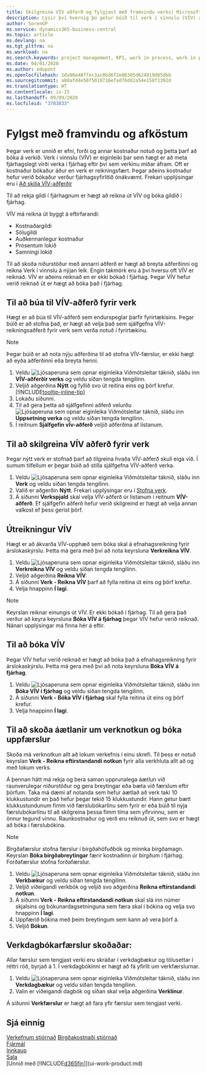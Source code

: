 ```yaml
---
title: Skilgreina VÍV aðferð og fylgjast með framvindu verks| Microsoft Docs
description: Lýsir því hvernig þú getur búið til verk í vinnslu (VÍV) aðferð og reiknað VÍV til að meta fjárhagslegt gildi verka meðan á þeim stendur.
author: SorenGP
ms.service: dynamics365-business-central
ms.topic: article
ms.devlang: na
ms.tgt_pltfrm: na
ms.workload: na
ms.search.keywords: project management, KPI, work in process, work in progress
ms.date: 04/01/2020
ms.author: edupont
ms.openlocfilehash: 1da98e48ffec3ac8bd6f2e80305d624919d85dbb
ms.sourcegitcommit: a80afd4e5075018716efad76d82a54e158f1392d
ms.translationtype: HT
ms.contentlocale: is-IS
ms.lasthandoff: 09/09/2020
ms.locfileid: "3783833"
---
```

# <a name="monitor-job-progress-and-performance"></a>Fylgst með framvindu og afköstum
Þegar verk er unnið er efni, forði og annar kostnaður notuð og þetta þarf að bóka á verkið. Verk í vinnslu (VÍV) er eiginleiki þar sem hægt er að meta fjárhagslegt virði verka í fjárhag eftir því sem verkinu miðar áfram. Oft er kostnaður bókaður áður en verk er reikningsfært. Þegar aðeins kostnaður hefur verið bókaður verður fjárhagsyfirlitið ónákvæmt. Frekari upplýsingar eru í [Að skilja VÍV-aðferðir](projects-understanding-wip.md)

Til að rekja gildi í fjárhagnum er hægt að reikna út VÍV og bóka gildið í fjárhag.

VÍV má reikna út byggt á eftirfarandi:

* Kostnaðargildi
* Sölugildi
* Auðkennanlegur kostnaður
* Prósentum lokið
* Samningi lokið

Til að skoða niðurstöður með annarri aðferð er hægt að breyta aðferðinni og reikna Verk í vinnslu á nýjan leik. Engin takmörk eru á því hversu oft VÍV er reiknað. VÍV er aðeins reiknað en er ekki bókað í fjárhag. Þegar VÍV hefur verið reiknað út er hægt að bóka það í fjárhag.

## <a name="to-create-a-job-wip-method"></a>Til að búa til VÍV-aðferð fyrir verk
Hægt er að búa til VÍV-aðferð sem endurspeglar þarfir fyrirtækisins. Þegar búið er að stofna það, er hægt að velja það sem sjálfgefna VÍV-reikningsaðferð fyrir verk sem verða notuð í fyrirtækinu.  

> [!NOTE]
> Þegar búið er að nota nýju aðferðina til að stofna VÍV-færslur, er ekki hægt að eyða aðferðinni eða breyta henni.  

1. Veldu ![Ljósaperuna sem opnar eiginleika Viðmótsleitar](media/ui-search/search_small.png "Segðu mér hvað þú vilt gera") táknið, sláðu inn **VÍV-aðferðir verks** og veldu síðan tengda tengilinn.  
2. Veljið aðgerðina **Nýtt** og fyllið svo út reitina eins og þörf krefur. [!INCLUDE[tooltip-inline-tip](includes/tooltip-inline-tip_md.md)]  
3. Lokaðu síðunni.   
4. Til að gera þetta að sjálfgefinni aðferð velurðu ![Ljósaperuna sem opnar eiginleika Viðmótsleitar](media/ui-search/search_small.png "Segðu mér hvað þú vilt gera") táknið, sláðu inn **Uppsetning verka** og veldu síðan tengda tengilinn.  
5. Í reitnum **Sjálfgefin vÍv-aðferð** veljið aðferðina af listanum.

## <a name="to-define-a-wip-method-for-a-job"></a>Til að skilgreina VÍV aðferð fyrir verk
Þegar nýtt verk er stofnað þarf að tilgreina hvaða VÍV-aðferð skuli eiga við. Í sumum tilfellum er þegar búið að stilla sjálfgefna VÍV-aðferð verka.

1. Veldu ![Ljósaperuna sem opnar eiginleika Viðmótsleitar](media/ui-search/search_small.png "Segðu mér hvað þú vilt gera") táknið, sláðu inn **Verk** og veldu síðan tengda tengilinn.
2. Valið er aðgerðin **Nýtt**. Frekari upplýsingar eru í [Stofna verk](projects-how-create-jobs.md).  
3. Á síðunni **Verkspjald** skal velja VÍV-aðferð úr listanum í reitnum **VÍV-aðferð**. Ef sjálfgefin aðferð hefur verið skilgreind er hægt að velja annan valkost ef þess gerist þörf.  

## <a name="to-calculate-wip"></a>Útreikningur VÍV
Hægt er að ákvarða VÍV-upphæð sem bóka skal á efnahagsreikning fyrir árslokaskýrslu. Þetta má gera með því að nota keyrsluna **Verkreikna VÍV**.  

1. Veldu ![Ljósaperuna sem opnar eiginleika Viðmótsleitar](media/ui-search/search_small.png "Segðu mér hvað þú vilt gera") táknið, sláðu inn **Verkreikna VÍV** og veldu síðan tengda tengilinn.  
2. Veljið aðgerðina **Reikna VÍV**.
3. Á síðunni **Verk - Reikna VÍV** þarf að fylla reitina út eins og þörf krefur.
4. Velja hnappinn **Í lagi**.  

> [!NOTE]  
>   Keyrslan reiknar einungis út VÍV. Er ekki bókað í fjárhag. Til að gera það verður að keyra keyrsluna **Bóka VÍV á fjárhag** þegar VÍV hefur verið reiknað. Nánari upplýsingar má finna hér á eftir.

## <a name="to-post-wip"></a>Til að bóka VÍV
Þegar VÍV hefur verið reiknað er hægt að bóka það á efnahagsreikning fyrir árslokaskýrslu. Þetta má gera með því að nota keyrsluna **Bóka VÍV á fjárhag**.

1. Veldu ![Ljósaperuna sem opnar eiginleika Viðmótsleitar](media/ui-search/search_small.png "Segðu mér hvað þú vilt gera") táknið, sláðu inn **Bóka VÍV í fjárhag** og veldu síðan tengda tengilinn.  
2. Á síðunni **Verk - Bóka VÍV í fjárhag** skal fylla reitina út eins og þörf krefur.  
3. Velja hnappinn **Í lagi**.

## <a name="to-view-job-usage-estimates-and-post-updates"></a>Til að skoða áætlanir um verknotkun og bóka uppfærslur
Skoða má verknotkun allt að lokum verkefnis í einu skrefi. Til þess er notuð keyrslan **Verk - Reikna eftirstandandi notkun** fyrir alla verkhluta allt að og með lokum verks.  

Á þennan hátt má rekja og bera saman upprunalega áætlun við raunverulegar niðurstöður og gera breytingar eða bæta við færslum eftir þörfum. Taka má dæmi af notanda sem hefur áætlað að verk taki 10 klukkustundir en það hefur þegar tekið 15 klukkustundir. Hann getur bætt klukkustundunum fimm við færslubókarlínu sem fyrir er eða búið til nýja færslubókarlínu til að skilgreina þessa fimm tíma sem yfirvinnu, sem er önnur tegund vinnu. Raunkostnaður og verð eru reiknuð út, sem svo er hægt að bóka í færslubókina.  

> [!NOTE]  
>   Birgðafærslur stofna færslur í birgðahöfuðbók og minnka birgðamagn. Keyrslan **Bóka birgðabreytingar** færir kostnaðinn úr birgðum í fjárhag. Forðafærslur stofna forðafærslur.  

1. Veldu ![Ljósaperuna sem opnar eiginleika Viðmótsleitar](media/ui-search/search_small.png "Segðu mér hvað þú vilt gera") táknið, sláðu inn **Verkbækur** og veldu síðan tengda tengilinn.  
2. Veljið viðeigandi verkbók og veljið svo aðgerðina **Reikna eftirstandandi notkun**.  
3. Á síðunni **Verk - Reikna eftirstandandi notkun** skal slá inn númer skjalsins og bókunardagsetninguna sem færa skal í bókina og velja svo hnappinn **Í lagi**.  
4. Uppfærið bókina með þeim breytingum sem kann að vera þörf á.  
5. Veljið **Bókun**.

## <a name="to-view-job-ledger-entries"></a>Verkdagbókarfærslur skoðaðar:
Allar færslur sem tengjast verki eru skráðar í verkdagbækur og tölusettar í réttri röð, byrjað á 1. Í verkdagbókinni er hægt að fá yfirlit um verkfærslurnar.    

1. Veldu ![Ljósaperuna sem opnar eiginleika Viðmótsleitar](media/ui-search/search_small.png "Segðu mér hvað þú vilt gera") táknið, sláðu inn **Verkdagbækur** og veldu síðan tengda tengilinn.
2. Valin er viðeigandi dagbók og síðan skal velja aðgerðina **Verklínur**.

Á síðunni **Verkfærslur** er hægt að fara yfir færslur sem tengjast verki.  

## <a name="see-also"></a>Sjá einnig
[Verkefnum stjórnað](projects-manage-projects.md)
[Birgðakostnaði stjórnað](finance-manage-inventory-costs.md)   
[Fjármál](finance.md)  
[Innkaup](purchasing-manage-purchasing.md)         
[Sala](sales-manage-sales.md)      
[Unnið með [!INCLUDE[d365fin](includes/d365fin_md.md)]](ui-work-product.md)  
